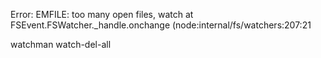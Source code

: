 Error: EMFILE: too many open files, watch
    at FSEvent.FSWatcher._handle.onchange (node:internal/fs/watchers:207:21

watchman watch-del-all